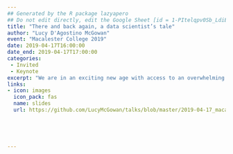 ```yaml
---
## Generated by the R package lazyapero
## Do not edit directly, edit the Google Sheet [id = 1-PItelqpv0Sb_LdiEDqb8O3D_Roii5nVTL07IRVbRtA]
title: "There and back again, a data scientist’s tale"
author: "Lucy D'Agostino McGowan"
event: "Macalester College 2019"
date: 2019-04-17T16:00:00
date_end: 2019-04-17T17:00:00
categories:
 - Invited
 - Keynote
excerpt: "We are in an exciting new age with access to an overwhelming amount of data and information. This talk will focus on three areas that have become increasingly important as a result. First, we will discuss the importance of reproducibility during this age of information overload. As quantitatively minded people, we are being pushed to innovate and develop best practices for reproducibility. We will talk a bit about tools that make this possible and the next steps in this important area. We will then discuss new opportunities for developing innovative methods, particularly in the observational research space. This portion will include a brief introduction to causal inference for the data scientist. Finally, we will examine the importance of well-developed communication skills for quantitatively savvy people. These aspects will be discussed in the context of my winding path to data science, speckled with some advice and lessons learned."
links:
- icon: images
  icon_pack: fas
  name: slides
  url: https://github.com/LucyMcGowan/talks/blob/master/2019-04-17_macalester/slides.pdf





---
```


